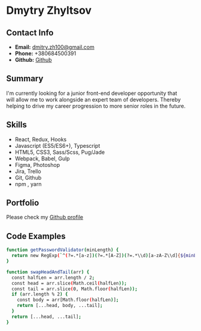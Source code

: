 # Dmytry Zhyltsov

## Contact Info
* **Email:** dmitry.zh100@gmail.com
* **Phone:** +380684500391
* **Github:** [Github](https://github.com/tomatguitar)

## Summary
I'm currently looking for a junior front-end developer opportunity that
will allow me to work alongside an expert team of developers. Thereby
helping to drive my career progression to more senior roles in the
future.

## Skills

* React, Redux, Hooks
* Javascript (ES5/ES6+), Typescript
* HTML5, CSS3, Sass/Scss, Pug/Jade
* Webpack, Babel, Gulp
* Figma, Photoshop
* Jira, Trello
* Git, Github
* npm , yarn

## Portfolio

Please check my [Github profile](https://github.com/tomatguitar)

## Code Examples

```sh
function getPasswordValidator(minLength) {
  return new RegExp(`^(?=.*[a-z])(?=.*[A-Z])(?=.*\\d)[a-zA-Z\\d]{${minLength},}$`);
}
```
```sh
function swapHeadAndTail(arr) {
  const halfLen = arr.length / 2;
  const head = arr.slice(Math.ceil(halfLen));
  const tail = arr.slice(0, Math.floor(halfLen));
  if (arr.length % 2) {
    const body = arr[Math.floor(halfLen)];
    return [...head, body, ...tail];
  }
  return [...head, ...tail];
}
```




